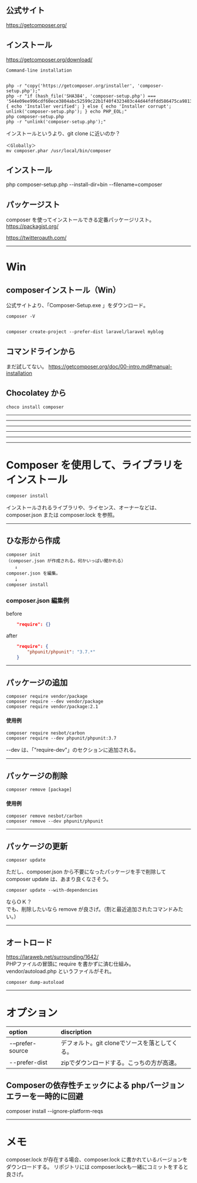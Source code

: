 ## 公式サイト
https://getcomposer.org/  

## インストール
https://getcomposer.org/download/  
```
Command-line installation


php -r "copy('https://getcomposer.org/installer', 'composer-setup.php');"
php -r "if (hash_file('SHA384', 'composer-setup.php') === '544e09ee996cdf60ece3804abc52599c22b1f40f4323403c44d44fdfdd586475ca9813a858088ffbc1f233e9b180f061') { echo 'Installer verified'; } else { echo 'Installer corrupt'; unlink('composer-setup.php'); } echo PHP_EOL;"
php composer-setup.php
php -r "unlink('composer-setup.php');"
```

インストールというより、git clone に近いのか？

```
＜Globally＞
mv composer.phar /usr/local/bin/composer
```

## インストール
php composer-setup.php --install-dir=bin --filename=composer



## パッケージスト
composer を使ってインストールできる定番パッケージリスト。  
https://packagist.org/  


https://twitteroauth.com/  


________________________________________________________________________
# Win
## composerインストール（Win）
公式サイトより、「Composer-Setup.exe 」をダウンロード。


```
composer -V


composer create-project --prefer-dist laravel/laravel myblog
```


## コマンドラインから
まだ試してない。
https://getcomposer.org/doc/00-intro.md#manual-installation


## Chocolatey から
```
choco install composer
```

_______________________________________________________________________
_______________________________________________________________________
_______________________________________________________________________
_______________________________________________________________________
_______________________________________________________________________
_______________________________________________________________________
# Composer を使用して、ライブラリをインストール
```
composer install
```
インストールされるライブラリや、ライセンス、オーナーなどは、composer.json または composer.lock を参照。

________________________________________________
## ひな形から作成
```
composer init
（composer.json が作成される。何かいっぱい聞かれる）
　　↓
composer.json を編集。
　　↓
composer install
```


### composer.json 編集例
before
```json
    "require": {}
```

after
```json
    "require": {
        "phpunit/phpunit": "3.7.*"
    }
```

________________________________________________
## パッケージの追加
```
composer require vendor/package
composer require --dev vendor/package
composer require vendor/package:2.1
```
#### 使用例
```
composer require nesbot/carbon
composer require --dev phpunit/phpunit:3.7
```

--dev は、「"require-dev"」のセクションに追加される。

________________________________________________
## パッケージの削除
```
composer remove [package]
```
#### 使用例
```
composer remove nesbot/carbon
composer remove --dev phpunit/phpunit
```

________________________________________________
## パッケージの更新
```
composer update
```
ただし、composer.json から不要になったパッケージを手で削除して composer update は、あまり良くなさそう。
```
composer update --with-dependencies
```
ならＯＫ？  
でも、削除したいなら remove が良さげ。（割と最近追加されたコマンドみたい。）


________________________________________________
## オートロード
https://laraweb.net/surrounding/1642/  
PHPファイルの冒頭に require を書かずに済む仕組み。  
vendor/autoload.php というファイルがそれ。

```
composer dump-autoload
```

_______________________________________________________________________
# オプション

|     option        |  discription                                 |
|:------------------|:---------------------------------------------|
|  -–prefer-source  |  デフォルト。git cloneでソースを落としてくる。  |
|  --prefer-dist    |  zipでダウンロードする。こっちの方が高速。      |


## Composerの依存性チェックによる phpバージョンエラーを一時的に回避
composer install --ignore-platform-reqs

_______________________________________________________________________
# メモ
composer.lock が存在する場合、composer.lock に書かれているバージョンをダウンロードする。
リポジトリには composer.lockも一緒にコミットをすると良さげ。



